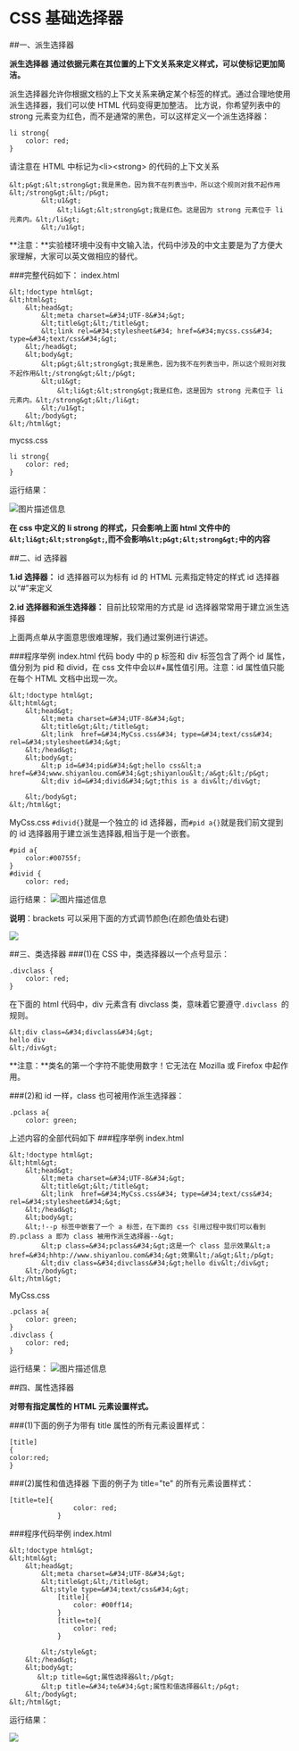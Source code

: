 # CSS 基础选择器

##一、派生选择器

**派生选择器**
**通过依据元素在其位置的上下文关系来定义样式，可以使标记更加简洁。**

派生选择器允许你根据文档的上下文关系来确定某个标签的样式。通过合理地使用派生选择器，我们可以使 HTML 代码变得更加整洁。
比方说，你希望列表中的 strong 元素变为红色，而不是通常的黑色，可以这样定义一个派生选择器：

```
li strong{
    color: red;
}

```

请注意在 HTML 中标记为&lt;li&gt;&lt;strong&gt; 的代码的上下文关系

```
&lt;p&gt;&lt;strong&gt;我是黑色，因为我不在列表当中，所以这个规则对我不起作用&lt;/strong&gt;&lt;/p&gt;
        &lt;u1&gt;
            &lt;li&gt;&lt;strong&gt;我是红色。这是因为 strong 元素位于 li 元素内。&lt;/li&gt;
        &lt;/u1&gt;
```

**注意：**实验楼环境中没有中文输入法，代码中涉及的中文主要是为了方便大家理解，大家可以英文做相应的替代。


###完整代码如下：
index.html
```
&lt;!doctype html&gt;
&lt;html&gt;
    &lt;head&gt;
        &lt;meta charset=&#34;UTF-8&#34;&gt;
        &lt;title&gt;&lt;/title&gt;
        &lt;link rel=&#34;stylesheet&#34; href=&#34;mycss.css&#34; type=&#34;text/css&#34;&gt;
    &lt;/head&gt;
    &lt;body&gt;
        &lt;p&gt;&lt;strong&gt;我是黑色，因为我不在列表当中，所以这个规则对我不起作用&lt;/strong&gt;&lt;/p&gt;
        &lt;u1&gt;
            &lt;li&gt;&lt;strong&gt;我是红色，这是因为 strong 元素位于 li 元素内。&lt;/strong&gt;&lt;/li&gt;
        &lt;/u1&gt;
    &lt;/body&gt;
&lt;/html&gt;

```

mycss.css
```
li strong{
    color: red;
}
```

运行结果：

![图片描述信息](https://dn-anything-about-doc.qbox.me/userid20407labid249time1423473784761)

**在 css 中定义的 li strong 的样式，只会影响上面 html 文件中的`&lt;li&gt;&lt;strong&gt;`,而不会影响`&lt;p&gt;&lt;strong&gt;`中的内容**

##二、id 选择器

**1.id 选择器：**
id 选择器可以为标有 id 的 HTML 元素指定特定的样式
id 选择器以“#”来定义
  
**2.id 选择器和派生选择器：**
目前比较常用的方式是 id 选择器常常用于建立派生选择器

上面两点单从字面意思很难理解，我们通过案例进行讲述。

###程序举例
index.html
代码 body 中的 p 标签和 div 标签包含了两个 id 属性，值分别为 pid 和 divid，在 css 文件中会以#+属性值引用。注意：id 属性值只能在每个 HTML 文档中出现一次。

```
&lt;!doctype html&gt;
&lt;html&gt;
    &lt;head&gt;
        &lt;meta charset=&#34;UTF-8&#34;&gt;
        &lt;title&gt;&lt;/title&gt;
        &lt;link  href=&#34;MyCss.css&#34; type=&#34;text/css&#34; rel=&#34;stylesheet&#34;&gt;
    &lt;/head&gt;
    &lt;body&gt;
        &lt;p id=&#34;pid&#34;&gt;hello css&lt;a href=&#34;www.shiyanlou.com&#34;&gt;shiyanlou&lt;/a&gt;&lt;/p&gt;
        &lt;div id=&#34;divid&#34;&gt;this is a div&lt;/div&gt;
        
    &lt;/body&gt;
&lt;/html&gt;
```

MyCss.css
`#divid{}`就是一个独立的 id 选择器，而`#pid a{}`就是我们前文提到的 id 选择器用于建立派生选择器,相当于是一个嵌套。

```
#pid a{
    color:#00755f;
}
#divid {
    color: red;
```

运行结果：
![图片描述信息](https://dn-anything-about-doc.qbox.me/userid20407labid249time1423478143796)

**说明**：brackets 可以采用下面的方式调节颜色(在颜色值处右键)

![](https://dn-anything-about-doc.qbox.me/css/2-3.png)

##三、类选择器
###(1)在 CSS 中，类选择器以一个点号显示：

```
.divclass {
    color: red;
}
```

在下面的 html 代码中，div 元素含有 divclass 类，意味着它要遵守`.divclass `的规则。
```
&lt;div class=&#34;divclass&#34;&gt;
hello div
&lt;/div&gt;
```

**注意：**类名的第一个字符不能使用数字！它无法在 Mozilla 或 Firefox 中起作用。

###(2)和 id 一样，class 也可被用作派生选择器：
```
.pclass a{
    color: green;
```

上述内容的全部代码如下
###程序举例
index.html
```
&lt;!doctype html&gt;
&lt;html&gt;
    &lt;head&gt;
        &lt;meta charset=&#34;UTF-8&#34;&gt;
        &lt;title&gt;&lt;/title&gt;
        &lt;link  href=&#34;MyCss.css&#34; type=&#34;text/css&#34; rel=&#34;stylesheet&#34;&gt;
    &lt;/head&gt;
    &lt;body&gt;
    &lt;!--p 标签中嵌套了一个 a 标签，在下面的 css 引用过程中我们可以看到的.pclass a 即为 class 被用作派生选择器--&gt;
        &lt;p class=&#34;pclass&#34;&gt;这是一个 class 显示效果&lt;a href=&#34;hhtp://www.shiyanlou.com&#34;&gt;效果&lt;/a&gt;&lt;/p&gt;
        &lt;div class=&#34;divclass&#34;&gt;hello div&lt;/div&gt;
    &lt;/body&gt;
&lt;/html&gt;
```

MyCss.css
```
.pclass a{
    color: green;
}
.divclass {
    color: red;
}
```

运行结果：
![图片描述信息](https://dn-anything-about-doc.qbox.me/userid20407labid249time1423539361459)

##四、属性选择器

**对带有指定属性的 HTML 元素设置样式。**

###(1)下面的例子为带有 title 属性的所有元素设置样式：
```
[title]
{
color:red;
}
```

###(2)属性和值选择器
下面的例子为 title=&#34;te&#34; 的所有元素设置样式：
```
[title=te]{
                color: red;
            }
```

###程序代码举例
index.html
```
&lt;!doctype html&gt;
&lt;html&gt;
    &lt;head&gt;
        &lt;meta charset=&#34;UTF-8&#34;&gt;
        &lt;title&gt;&lt;/title&gt;
        &lt;style type=&#34;text/css&#34;&gt;
            [title]{
                color: #00ff14;
            }
            [title=te]{
                color: red;
            }
        
        &lt;/style&gt;    
    &lt;/head&gt;
    &lt;body&gt;
       &lt;p title=&gt;属性选择器&lt;/p&gt;
        &lt;p title=&#34;te&#34;&gt;属性和值选择器&lt;/p&gt;
    &lt;/body&gt;
&lt;/html&gt;
```

运行结果：

![](https://dn-anything-about-doc.qbox.me/css/2-6.png)




